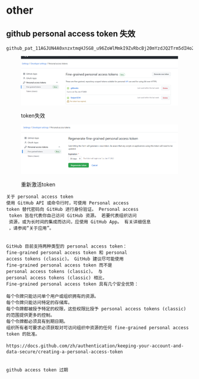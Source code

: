 # other

## github personal access token 失效

```
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
```

<figure><img src=".gitbook/assets/image (1).png" alt=""><figcaption><p>token失效</p></figcaption></figure>

<figure><img src=".gitbook/assets/image (2).png" alt=""><figcaption><p>重新激活token</p></figcaption></figure>

```
关于 personal access token
使用 GitHub API 或命令行时，可使用 Personal access 
token 替代密码向 GitHub 进行身份验证。 Personal access
 token 旨在代表你自己访问 GitHub 资源。 若要代表组织访问
 资源，或为长时间的集成而访问，应使用 GitHub App。 有关详细信息
 ，请参阅“关于应用”。


GitHub 目前支持两种类型的 personal access token：
fine-grained personal access token 和 personal 
access tokens (classic)。 GitHub 建议尽可能使用 
fine-grained personal access token 而不是 
personal access tokens (classic)。 与 
personal access tokens (classic) 相比，
Fine-grained personal access token 具有几个安全优势：

每个令牌只能访问单个用户或组织拥有的资源。
每个令牌只能访问特定的存储库。
每个令牌都被授予特定的权限，这些权限比授予 personal access tokens (classic) 的范围提供更多的控制。
每个令牌都必须具有到期日期。
组织所有者可要求必须获取对可访问组织中资源的任何 fine-grained personal access token 的批准。

https://docs.github.com/zh/authentication/keeping-your-account-and-data-secure/creating-a-personal-access-token


github access token 过期
```
